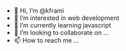 - 👋 Hi, I’m @kframi
- 👀 I’m interested in web development
- 🌱 I’m currently learning javascript
- 💞️ I’m looking to collaborate on ...
- 📫 How to reach me ...

<!---
kframi/kframi is a ✨ special ✨ repository because its `README.md` (this file) appears on your GitHub profile.
You can click the Preview link to take a look at your changes.
--->
